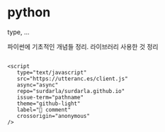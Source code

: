 # python

type, ...

파이썬에 기초적인 개념들 정리. 라이브러리 사용한 것 정리

```{tableofcontents}
```


```{raw} html
<script
   type="text/javascript"
   src="https://utteranc.es/client.js"
   async="async"
   repo="surdarla/surdarla.github.io"
   issue-term="pathname"
   theme="github-light"
   label="💬 comment"
   crossorigin="anonymous"
/>
```
